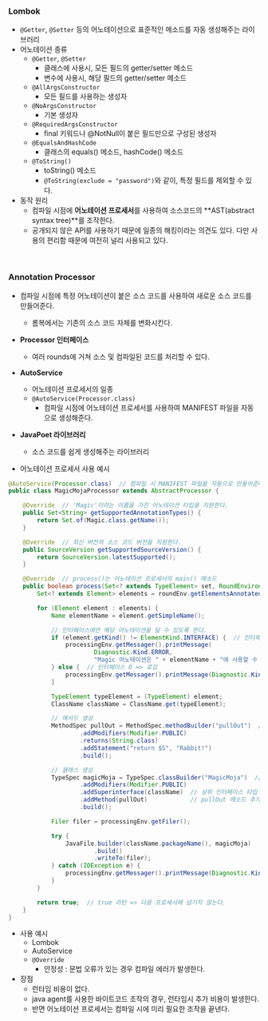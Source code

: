 ### Lombok

- `@Getter`, `@Setter` 등의 어노테이션으로 표준적인 메소드를 자동 생성해주는 라이브러리
- 어노테이션 종류
  - `@Getter`, `@Setter`
    - 클래스에 사용시, 모든 필드의 getter/setter 메소드
    - 변수에 사용시, 해당 필드의 getter/setter 메소드
  - `@AllArgsConstructor`
    - 모든 필드를 사용하는 생성자
  - `@NoArgsConstructor`
    - 기본 생성자
  - `@RequiredArgsConstructor`
    - final 키워드나 @NotNull이 붙은 필드만으로 구성된 생성자
  - `@EqualsAndHashCode`
    - 클래스의 equals() 메소드, hashCode() 메소드
  - `@ToString()`
    - toString() 메소드
    - `@ToString(exclude = "password")`와 같이, 특정 필드를 제외할 수 있다.
- 동작 원리
  - 컴파일 시점에 **어노테이션 프로세서**를 사용하여 소스코드의 **AST(abstract syntax tree)**를 조작한다.
  - 공개되지 않은 API를 사용하기 때문에 일종의 해킹이라는 의견도 있다. 다만 사용의 편리함 때문에 여전히 널리 사용되고 있다.

<br>

### Annotation Processor

- 컴파일 시점에 특정 어노테이션이 붙은 소스 코드를 사용하여 새로운 소스 코드를 만들어준다.
  - 롬복에서는 기존의 소스 코드 자체를 변화시킨다.

- **Processor 인터페이스**
  - 여러 rounds에 거쳐 소스 및 컴파일된 코드를 처리할 수 있다.

- **AutoService**
  - 어노테이션 프로세서의 일종
  - `@AutoService(Processor.class)`
    - 컴파일 시점에 어노테이션 프로세서를 사용하여 MANIFEST 파일을 자동으로 생성해준다.
- **JavaPoet 라이브러리**
  - 소스 코드를 쉽게 생성해주는 라이브러리
- 어노테이션 프로세서 사용 예시

```java
@AutoService(Processor.class)  // 컴파일 시 MANIFEST 파일을 자동으로 만들어준다.
public class MagicMojaProcessor extends AbstractProcessor {

    @Override  // 'Magic'이라는 이름을 가진 어노테이션 타입을 지원한다.
    public Set<String> getSupportedAnnotationTypes() {
        return Set.of(Magic.class.getName());
    }

    @Override  // 최신 버전의 소스 코드 버전을 지원한다.
    public SourceVersion getSupportedSourceVersion() {
        return SourceVersion.latestSupported();
    }

    @Override  // process()는 어노테이션 프로세서의 main() 메소드
    public boolean process(Set<? extends TypeElement> set, RoundEnvironment roundEnv) {
        Set<? extends Element> elements = roundEnv.getElementsAnnotatedWith(Magic.class);

        for (Element element : elements) {
            Name elementName = element.getSimpleName();

            // 인터페이스에만 해당 어노테이션을 달 수 있도록 한다.
            if (element.getKind() != ElementKind.INTERFACE) {  // 인터페이스 X => Error 발생시키기
                processingEnv.getMessager().printMessage(
                        Diagnostic.Kind.ERROR,
                        "Magic 어노테이션은 " + elementName + "에 사용할 수 없습니다.");
            } else {  // 인터페이스 O => 로깅
                processingEnv.getMessager().printMessage(Diagnostic.Kind.NOTE, "Processing " + elementName);
            }

            TypeElement typeElement = (TypeElement) element;
            ClassName className = ClassName.get(typeElement);

            // 메서드 생성
            MethodSpec pullOut = MethodSpec.methodBuilder("pullOut")  // 메서드명
                    .addModifiers(Modifier.PUBLIC)
                    .returns(String.class)
                    .addStatement("return $S", "Rabbit!")
                    .build();

            // 클래스 생성
            TypeSpec magicMoja = TypeSpec.classBuilder("MagicMoja")  // 클래스명
                    .addModifiers(Modifier.PUBLIC)
                    .addSuperinterface(className)  // 상위 인터페이스 타입 추가
                    .addMethod(pullOut)            // pullOut 메소드 추가
                    .build();

            Filer filer = processingEnv.getFiler();

            try {
                JavaFile.builder(className.packageName(), magicMoja)
                        .build()
                        .writeTo(filer);
            } catch (IOException e) {
                processingEnv.getMessager().printMessage(Diagnostic.Kind.ERROR, "FATAL ERROR: " + e);
            }
        }

        return true;  // true 리턴 => 다음 프로세서에 넘기지 않는다.
    }
}
```

- 사용 예시
  - Lombok
  - AutoService
  - `@Override`
    - 안정성 : 문법 오류가 있는 경우 컴파일 에러가 발생한다.
- 장점
  - 런타임 비용이 없다. 
  - java agent를 사용한 바이트코드 조작의 경우, 런타임시 추가 비용이 발생한다. 
  - 반면 어노테이션 프로세서는 컴파일 시에 미리 필요한 조작을 끝낸다.